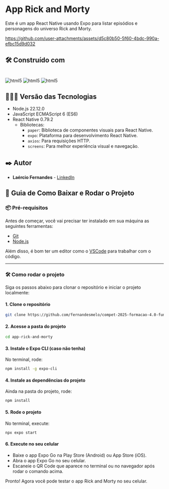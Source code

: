 # App Rick and Morty

Este é um app React Native usando Expo para listar episódios e personagens do universo Rick and Morty.

https://github.com/user-attachments/assets/d5c80b50-5f60-4bdc-990a-efbc15d9d032

## 🛠️ Construído com

<div style="display: inline-block"><br/>
  <img align="center" alt="html5" src="https://img.shields.io/badge/Node.js-43853D?style=for-the-badge&logo=node.js&logoColor=white" /> 
  <img align="center" alt="html5" src="https://img.shields.io/badge/JavaScript-F7DF1E?style=for-the-badge&logo=javascript&logoColor=black" />
  <img align="center" alt="html5" src="https://img.shields.io/badge/React_Native-20232A?style=for-the-badge&logo=react&logoColor=61DAFB" /> 
</div><br/>

## 👨🏽‍💻 Versão das Tecnologias
* Node.js 22.12.0
* JavaScript ECMAScript 6 (ES6)
* React Native 0.79.2
  * Bibliotecas:
    * ```paper```: Biblioteca de componentes visuais para React Native.
    * ```expo```:  Plataforma para desenvolvimento React Native.
    * ```axios```: Para requisições HTTP.
    * ```screens```: Para melhor experiência visual e navegação.

## ✒️ Autor

* **Laércio Fernandes** - [LinkedIn](https://www.linkedin.com/in/laercio-fernandes/)

## 🚀 Guia de Como Baixar e Rodar o Projeto
### 📦 Pré-requisitos

Antes de começar, você vai precisar ter instalado em sua máquina as seguintes ferramentas:

- [Git](https://git-scm.com)
- [Node.js](https://nodejs.org/pt)

Além disso, é bom ter um editor como o [VSCode](https://code.visualstudio.com/) para trabalhar com o código.

---

### 🛠️ Como rodar o projeto

Siga os passos abaixo para clonar o repositório e iniciar o projeto localmente:

#### 1. Clone o repositório
```bash
git clone https://github.com/fernandesmelo/compet-2025-formacao-4.0-fundamentos-aplicacoes-data-science.git
```
#### 2. Acesse a pasta do projeto
```bash
cd app-rick-and-morty
```

#### 3. Instale o Expo CLI (caso não tenha)
No terminal, rode:
```bash
npm install -g expo-cli
```

#### 4. Instale as dependências do projeto
Ainda na pasta do projeto, rode:
```bash
npm install
```

#### 5. Rode o projeto
No terminal, execute:
```bash
npx expo start
```
#### 6. Execute no seu celular
* Baixe o app Expo Go na Play Store (Android) ou App Store (iOS).
* Abra o app Expo Go no seu celular.
* Escaneie o QR Code que aparece no terminal ou no navegador após rodar o comando acima.
  
Pronto! Agora você pode testar o app Rick and Morty no seu celular.
